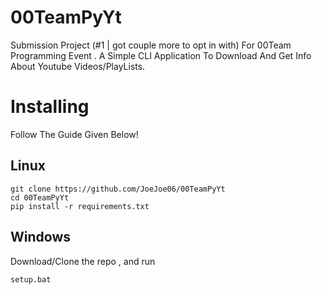 # 00TeamPyYt

Submission Project (#1 | got couple more to opt in with) For 00Team Programming Event .
A Simple CLI Application To Download And Get Info About Youtube Videos/PlayLists.

# Installing 

Follow The Guide Given Below!

## Linux

```
git clone https://github.com/JoeJoe06/00TeamPyYt
cd 00TeamPyYt
pip install -r requirements.txt
```

## Windows 

Download/Clone the repo , and run 

```
setup.bat
```
